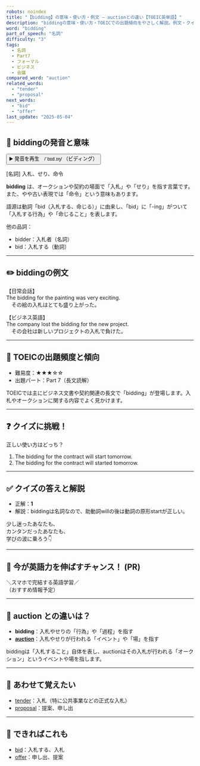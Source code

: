 ```yaml
---
robots: noindex
title: "【bidding】の意味・使い方・例文 ― auctionとの違い【TOEIC英単語】"
description: "biddingの意味・使い方・TOEICでの出題傾向をやさしく解説。例文・クイズ付きでauctionとの違いもわかりやすく学べます。"
word: "bidding"
part_of_speech: "名詞"
difficulty: "3"
tags:
  - 名詞
  - Part7
  - フォーマル
  - ビジネス
  - 会議
compared_word: "auction"
related_words:
  - "tender"
  - "proposal"
next_words:
  - "bid"
  - "offer"
last_update: "2025-05-04"
---
```


## 🔰 biddingの発音と意味

<button class="play-audio" onclick="playTTS('bidding')">
  <span class="play-audio-main">
    ▶️ 発音を再生　/ˈbɪd.ɪŋ/
  </span>
  <span class="play-audio-sub">
    （ビディング）
  </span>
</button>

[名詞] 入札、せり、命令

**bidding** は、オークションや契約の場面で「入札」や「せり」を指す言葉です。また、やや古い表現では「命令」という意味もあります。

語源は動詞「bid（入札する、命じる）」に由来し、「bid」に「-ing」がついて「入札する行為」や「命じること」を表します。

他の品詞：  
- bidder：入札者（名詞）
- bid：入札する（動詞）

---

## ✏️ biddingの例文

【日常会話】  
The bidding for the painting was very exciting.  
　その絵の入札はとても盛り上がった。

【ビジネス英語】  
The company lost the bidding for the new project.  
　その会社は新しいプロジェクトの入札で負けた。

---

## 🎯 TOEICの出題頻度と傾向

- 難易度：★★★☆☆
- 出題パート：Part 7（長文読解）

TOEICでは主にビジネス文書や契約関連の長文で「bidding」が登場します。入札やオークションに関する内容でよく見かけます。

---

## ❓ クイズに挑戦！

正しい使い方はどっち？

1. The bidding for the contract will start tomorrow.  
2. The bidding for the contract will started tomorrow.

---

## ✅ クイズの答えと解説

- 正解：**1**
- 解説：biddingは名詞なので、助動詞willの後は動詞の原形startが正しい。

少し迷ったあなたも、  
カンタンだったあなたも、  
学びの波に乗ろう👇️

---

## 🚀 今が英語力を伸ばすチャンス！ (PR)

<div class="info-center">
＼スマホで完結する英語学習／<br>  
（おすすめ情報予定）
</div>

---

## 🤔  auction との違いは？

- **bidding**：入札やせりの「行為」や「過程」を指す
- **[auction](/auction)**：入札やせりが行われる「イベント」や「場」を指す

biddingは「入札すること」自体を表し、auctionはその入札が行われる「オークション」というイベントや場を指します。

---

## 🧩 あわせて覚えたい

- [tender](/tender)：入札（特に公共事業などの正式な入札）
- [proposal](/proposal)：提案、申し出

---

## 📖 できればこれも

- [bid](/bid)：入札する、入札
- [offer](/offer)：申し出、提案

<!-- cvid: aid01_bid47 -->
